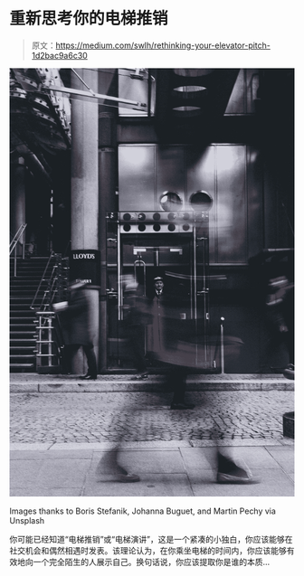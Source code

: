 # 重新思考你的电梯推销

> 原文：<https://medium.com/swlh/rethinking-your-elevator-pitch-1d2bac9a6c30>

![](img/1d2f2f7df0066e55b0ee4bbd965e083c.png)

Images thanks to Boris Stefanik, Johanna Buguet, and Martin Pechy via Unsplash

你可能已经知道“电梯推销”或“电梯演讲”，这是一个紧凑的小独白，你应该能够在社交机会和偶然相遇时发表。该理论认为，在你乘坐电梯的时间内，你应该能够有效地向一个完全陌生的人展示自己。换句话说，你应该提取你是谁的本质…